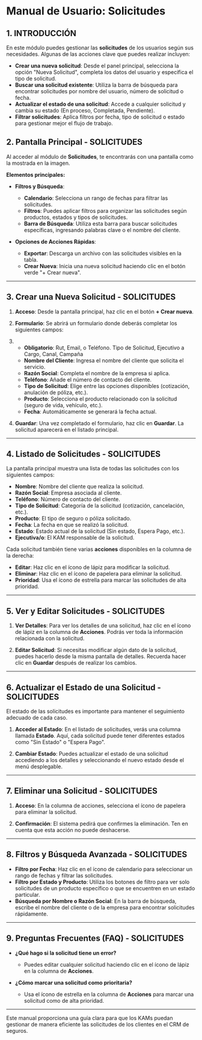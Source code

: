 # Manual de Usuario: Solicitudes

## 1. INTRODUCCIÓN

En este módulo puedes gestionar las **solicitudes** de los usuarios según sus necesidades. Algunas de las acciones clave que puedes realizar incluyen:

- **Crear una nueva solicitud**: Desde el panel principal, selecciona la opción "Nueva Solicitud", completa los datos del usuario y especifica el tipo de solicitud.
- **Buscar una solicitud existente**: Utiliza la barra de búsqueda para encontrar solicitudes por nombre del usuario, número de solicitud o fecha.
- **Actualizar el estado de una solicitud**: Accede a cualquier solicitud y cambia su estado (En proceso, Completada, Pendiente).
- **Filtrar solicitudes**: Aplica filtros por fecha, tipo de solicitud o estado para gestionar mejor el flujo de trabajo.


## 2. Pantalla Principal - SOLICITUDES

Al acceder al módulo de **Solicitudes**, te encontrarás con una pantalla como la mostrada en la imagen.

**Elementos principales:**

- **Filtros y Búsqueda**:
  - **Calendario**: Selecciona un rango de fechas para filtrar las solicitudes.
  - **Filtros**: Puedes aplicar filtros para organizar las solicitudes según productos, estados y tipos de solicitudes.
  - **Barra de Búsqueda**: Utiliza esta barra para buscar solicitudes específicas, ingresando palabras clave o el nombre del cliente.

- **Opciones de Acciones Rápidas**:
  - **Exportar**: Descarga un archivo con las solicitudes visibles en la tabla.
  - **Crear Nueva**: Inicia una nueva solicitud haciendo clic en el botón verde "+ Crear nueva".

<YouTubeVideo videoId="WHv8Keu7FSg" />

---

## 3. Crear una Nueva Solicitud - SOLICITUDES

1. **Acceso**: Desde la pantalla principal, haz clic en el botón **+ Crear nueva**.

2. **Formulario**: Se abrirá un formulario donde deberás completar los siguientes campos:
3. - **Obligatorio**: Rut, Email, o Teléfono. Tipo de Solicitud, Ejecutivo a Cargo, Canal, Campaña
   - **Nombre del Cliente**: Ingresa el nombre del cliente que solicita el servicio.
   - **Razón Social**: Completa el nombre de la empresa si aplica.
   - **Teléfono**: Añade el número de contacto del cliente.
   - **Tipo de Solicitud**: Elige entre las opciones disponibles (cotización, anulación de póliza, etc.).
   - **Producto**: Selecciona el producto relacionado con la solicitud (seguro de vida, vehículo, etc.).
   - **Fecha**: Automáticamente se generará la fecha actual.

4. **Guardar**: Una vez completado el formulario, haz clic en **Guardar**. La solicitud aparecerá en el listado principal.

---

## 4. Listado de Solicitudes - SOLICITUDES

La pantalla principal muestra una lista de todas las solicitudes con los siguientes campos:

- **Nombre**: Nombre del cliente que realiza la solicitud.
- **Razón Social**: Empresa asociada al cliente.
- **Teléfono**: Número de contacto del cliente.
- **Tipo de Solicitud**: Categoría de la solicitud (cotización, cancelación, etc.).
- **Producto**: El tipo de seguro o póliza solicitado.
- **Fecha**: La fecha en que se realizó la solicitud.
- **Estado**: Estado actual de la solicitud (Sin estado, Espera Pago, etc.).
- **Ejecutiva/o**: El KAM responsable de la solicitud.

Cada solicitud también tiene varias **acciones** disponibles en la columna de la derecha:

- **Editar**: Haz clic en el ícono de lápiz para modificar la solicitud.
- **Eliminar**: Haz clic en el ícono de papelera para eliminar la solicitud.
- **Prioridad**: Usa el ícono de estrella para marcar las solicitudes de alta prioridad.

---

## 5. Ver y Editar Solicitudes - SOLICITUDES

1. **Ver Detalles**: Para ver los detalles de una solicitud, haz clic en el ícono de lápiz en la columna de **Acciones**. Podrás ver toda la información relacionada con la solicitud.

2. **Editar Solicitud**: Si necesitas modificar algún dato de la solicitud, puedes hacerlo desde la misma pantalla de detalles. Recuerda hacer clic en **Guardar** después de realizar los cambios.

---

## 6. Actualizar el Estado de una Solicitud - SOLICITUDES

El estado de las solicitudes es importante para mantener el seguimiento adecuado de cada caso.

1. **Acceder al Estado**: En el listado de solicitudes, verás una columna llamada **Estado**. Aquí, cada solicitud puede tener diferentes estados como "Sin Estado" o "Espera Pago".

2. **Cambiar Estado**: Puedes actualizar el estado de una solicitud accediendo a los detalles y seleccionando el nuevo estado desde el menú desplegable.

---

## 7. Eliminar una Solicitud - SOLICITUDES

1. **Acceso**: En la columna de acciones, selecciona el ícono de papelera para eliminar la solicitud.

2. **Confirmación**: El sistema pedirá que confirmes la eliminación. Ten en cuenta que esta acción no puede deshacerse.

---

## 8. Filtros y Búsqueda Avanzada - SOLICITUDES

- **Filtro por Fecha**: Haz clic en el ícono de calendario para seleccionar un rango de fechas y filtrar las solicitudes.
- **Filtro por Estado y Producto**: Utiliza los botones de filtro para ver solo solicitudes de un producto específico o que se encuentren en un estado particular.
- **Búsqueda por Nombre o Razón Social**: En la barra de búsqueda, escribe el nombre del cliente o de la empresa para encontrar solicitudes rápidamente.

---

## 9. Preguntas Frecuentes (FAQ) - SOLICITUDES

- **¿Qué hago si la solicitud tiene un error?**  
  - Puedes editar cualquier solicitud haciendo clic en el ícono de lápiz en la columna de **Acciones**.
  
- **¿Cómo marcar una solicitud como prioritaria?**  
  - Usa el ícono de estrella en la columna de **Acciones** para marcar una solicitud como de alta prioridad.

---

Este manual proporciona una guía clara para que los KAMs puedan gestionar de manera eficiente las solicitudes de los clientes en el CRM de seguros.
